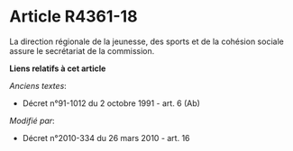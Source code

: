 # Article R4361-18

La direction régionale de la jeunesse, des sports et de la cohésion sociale assure le secrétariat de la commission.

**Liens relatifs à cet article**

_Anciens textes_:

  - Décret n°91-1012 du 2 octobre 1991 - art. 6 (Ab)

_Modifié par_:

  - Décret n°2010-334 du 26 mars 2010 - art. 16
